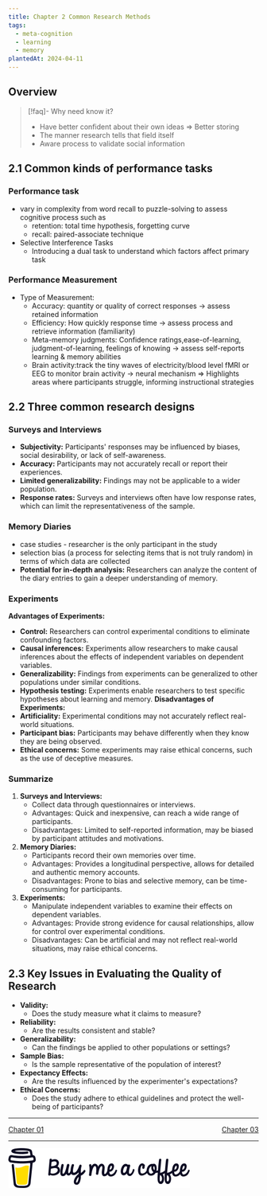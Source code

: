 ```yaml
---
title: Chapter 2 Common Research Methods
tags:
  - meta-cognition
  - learning
  - memory
plantedAt: 2024-04-11
---
```


## Overview
 > [!faq]- Why need know it?
> - Have better confident about their own ideas => Better storing
> - The manner research tells that field itself
> - Aware process to validate social information
## 2.1 Common kinds of performance tasks
### Performance task
- vary in complexity from word recall to puzzle-solving to assess cognitive process such as 
	- retention: total time hypothesis, forgetting curve
	- recall: paired-associate technique
-  Selective Interference Tasks
	- Introducing a dual task to understand which factors affect primary task
### Performance Measurement
- Type of Measurement:
	- Accuracy: quantity or quality of correct responses -> assess retained information
	- Efficiency: How quickly response time -> assess process and retrieve information (familiarity)
	- Meta-memory judgments: Confidence ratings,ease-of-learning, judgment-of-learning, feelings of knowing -> assess self-reports learning & memory abilities
	- Brain activity:track the tiny waves of electricity/blood level fMRI or EEG to monitor brain activity -> neural mechanism 
=> Highlights areas where participants struggle, informing instructional strategies
## 2.2 Three common research designs
### Surveys and Interviews
- **Subjectivity:** Participants' responses may be influenced by biases, social desirability, or lack of self-awareness.
- **Accuracy:** Participants may not accurately recall or report their experiences.
- **Limited generalizability:** Findings may not be applicable to a wider population.
- **Response rates:** Surveys and interviews often have low response rates, which can limit the representativeness of the sample.
###  Memory Diaries
 - case studies - researcher is the only participant in the study
 - selection bias (a process for selecting items that is not truly random) in terms of which data are collected
-  **Potential for in-depth analysis:** Researchers can analyze the content of the diary entries to gain a deeper understanding of memory.
### Experiments
**Advantages of Experiments:**
- **Control:** Researchers can control experimental conditions to eliminate confounding factors.
- **Causal inferences:** Experiments allow researchers to make causal inferences about the effects of independent variables on dependent variables.
- **Generalizability:** Findings from experiments can be generalized to other populations under similar conditions.
- **Hypothesis testing:** Experiments enable researchers to test specific hypotheses about learning and memory.
**Disadvantages of Experiments:**
- **Artificiality:** Experimental conditions may not accurately reflect real-world situations.
- **Participant bias:** Participants may behave differently when they know they are being observed.
- **Ethical concerns:** Some experiments may raise ethical concerns, such as the use of deceptive measures.
### Summarize
1. **Surveys and Interviews:**
   * Collect data through questionnaires or interviews.
   * Advantages: Quick and inexpensive, can reach a wide range of participants.
   * Disadvantages: Limited to self-reported information, may be biased by participant attitudes and motivations.
2. **Memory Diaries:**
   * Participants record their own memories over time.
   * Advantages: Provides a longitudinal perspective, allows for detailed and authentic memory accounts.
   * Disadvantages: Prone to bias and selective memory, can be time-consuming for participants.
3. **Experiments:**
   * Manipulate independent variables to examine their effects on dependent variables.
   * Advantages: Provide strong evidence for causal relationships, allow for control over experimental conditions.
   * Disadvantages: Can be artificial and may not reflect real-world situations, may raise ethical concerns.
## 2.3 Key Issues in Evaluating the Quality of Research
* **Validity:**
   * Does the study measure what it claims to measure?
* **Reliability:**
   * Are the results consistent and stable?
* **Generalizability:**
   * Can the findings be applied to other populations or settings?
* **Sample Bias:**
   * Is the sample representative of the population of interest?
* **Expectancy Effects:**
   * Are the results influenced by the experimenter's expectations?
* **Ethical Concerns:**
   * Does the study adhere to ethical guidelines and protect the well-being of participants?


---
<p>
  <a href="flowering/metacogniton/chap-01-learning-and-memory">Chapter 01</a>
  <span style="float: right;">
    <a href="flowering/metacogniton/chap-03-neurological-basis-of-learning.md">Chapter 03</a>
  </span>
</p>

---
[!["Buy Me A Coffee"](images/bmc-logo.svg)](https://www.buymeacoffee.com/hoanshirof)

